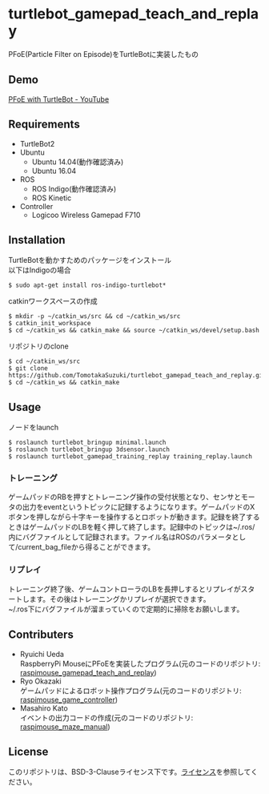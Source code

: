 # turtlebot_gamepad_teach_and_replay
PFoE(Particle Filter on Episode)をTurtleBotに実装したもの
## Demo
[PFoE with TurtleBot - YouTube](https://www.youtube.com/watch?v=HcmX92bSTL8&feature=youtu.be)
## Requirements
* TurtleBot2
* Ubuntu
  * Ubuntu 14.04(動作確認済み)
  * Ubuntu 16.04
* ROS
  * ROS Indigo(動作確認済み)
  * ROS Kinetic
* Controller
  * Logicoo Wireless Gamepad F710
## Installation
TurtleBotを動かすためのパッケージをインストール  
以下はIndigoの場合
```
$ sudo apt-get install ros-indigo-turtlebot*
```
catkinワークスペースの作成
```
$ mkdir -p ~/catkin_ws/src && cd ~/catkin_ws/src
$ catkin_init_workspace
$ cd ~/catkin_ws && catkin_make && source ~/catkin_ws/devel/setup.bash
```
リポジトリのclone
```
$ cd ~/catkin_ws/src
$ git clone https://github.com/TomotakaSuzuki/turtlebot_gamepad_teach_and_replay.git
$ cd ~/catkin_ws && catkin_make
```
## Usage
ノードをlaunch
```
$ roslaunch turtlebot_bringup minimal.launch
$ roslaunch turtlebot_bringup 3dsensor.launch
$ roslaunch turtlebot_gamepad_training_replay training_replay.launch
```
### トレーニング
ゲームパッドのRBを押すとトレーニング操作の受付状態となり、センサとモータの出力をeventというトピックに記録するようになります。ゲームパッドのXボタンを押しながら十字キーを操作するとロボットが動きます。記録を終了するときはゲームパッドのLBを軽く押して終了します。記録中のトピックは~/.ros/内にバグファイルとして記録されます。ファイル名はROSのパラメータとして/current_bag_fileから得ることができます。
### リプレイ
トレーニング終了後、ゲームコントローラのLBを長押しするとリプレイがスタートします。その後はトレーニングかリプレイが選択できます。  
~/.ros下にバグファイルが溜まっていくので定期的に掃除をお願いします。
## Contributers
* Ryuichi Ueda  
RaspberryPi MouseにPFoEを実装したプログラム(元のコードのリポジトリ: [raspimouse_gamepad_teach_and_replay](https://github.com/ryuichiueda/raspimouse_gamepad_teach_and_replay))
* Ryo Okazaki  
ゲームパッドによるロボット操作プログラム(元のコードのリポジトリ: [raspimouse_game_controller](https://github.com/zaki0929/raspimouse_game_controller))
* Masahiro Kato  
イベントの出力コードの作成(元のコードのリポジトリ: [raspimouse_maze_manual](https://github.com/kato-masahiro/raspimouse_maze_manual))
## License
このリポジトリは、BSD-3-Clauseライセンス下です。[ライセンス](https://github.com/TomotakaSuzuki/turtlebot_gamepad_teach_and_replay/blob/master/LICENSE)を参照してください。
